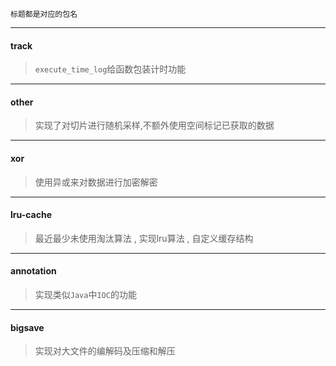 

`标题都是对应的包名`

---

#### track
> `execute_time_log`给函数包装计时功能
---

#### other
> 实现了对切片进行随机采样,不额外使用空间标记已获取的数据
---
#### xor
>使用异或来对数据进行加密解密
---
#### lru-cache
> 最近最少未使用淘汰算法 , 实现lru算法 , 自定义缓存结构

---
#### annotation
> 实现类似`Java`中`IOC`的功能

---
#### bigsave
> 实现对大文件的编解码及压缩和解压

